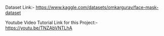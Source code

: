 Dataset Link:- https://www.kaggle.com/datasets/omkargurav/face-mask-dataset

Youtube Video Tutorial Link for this Project:- https://youtu.be/TNZAbVNTLhA
